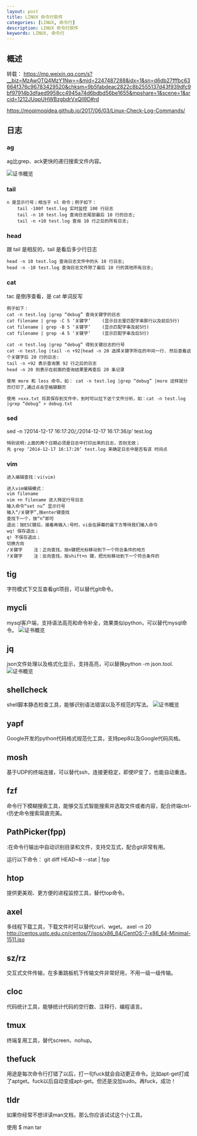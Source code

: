 ```yaml
---
layout: post
title: LINUX 命令行软件
categories: [LINUX, 命令行]
description: LINUX 命令行软件
keywords: LINUX, 命令行
---
```

## 概述
转载：
https://mp.weixin.qq.com/s?__biz=MzAwOTQ4MzY1Nw==&mid=2247487288&idx=1&sn=d6db27fffbc63664f376c96783429520&chksm=9b5fabdeac2822c8b2555137d43f939dfc9bf97914b3dfaed9958cc4945a74d6bdbd56be1655&mpshare=1&scene=1&srcid=1212JUqpUHWBzgbdrVxQll9D#rd

https://moqimoqidea.github.io/2017/06/03/Linux-Check-Log-Commands/

## 日志
### ag
ag比grep、ack更快的递归搜索文件内容。

![证书概览](/images/post/201812/2.png)

### tail
```
n 是显示行号；相当于 nl 命令；例子如下：
    tail -100f test.log 实时监控 100 行日志
    tail -n 10 test.log 查询日志尾部最后 10 行的日志;
    tail -n +10 test.log 查询 10 行之后的所有日志;
```

### head
跟 tail 是相反的，tail 是看后多少行日志
```
head -n 10 test.log 查询日志文件中的头 10 行日志;
head -n -10 test.log 查询日志文件除了最后 10 行的其他所有日志;
```
### cat
tac 是倒序查看，是 cat 单词反写
```
例子如下：
cat -n test.log |grep “debug” 查询关键字的日志
cat filename | grep -C 5 ‘关键字’ 　　(显示日志里匹配字串那行以及前后5行)
cat filename | grep -B 5 ‘关键字’ 　　(显示匹配字串及前5行)
cat filename | grep -A 5 ‘关键字’ 　　(显示匹配字串及后5行)

cat -n test.log |grep “debug” 得到关键日志的行号
cat -n test.log |tail -n +92|head -n 20 选择关键字所在的中间一行. 然后查看这个关键字后 20 行的日志:
tail -n +92 表示查询第 92 行之后的日志
head -n 20 则表示在前面的查询结果里再查后 20 条记录

使用 more 和 less 命令，如： cat -n test.log |grep “debug” |more 这样就分页打印了,通过点击空格键翻页

使用 >xxx.txt 将其保存到文件中，到时可以拉下这个文件分析，如：cat -n test.log |grep “debug” > debug.txt
```
### sed
sed -n ‘/2014-12-17 16:17:20/,/2014-12-17 16:17:36/p’ test.log
```
特别说明:上面的两个日期必须是日志中打印出来的日志，否则无效；
先 grep ‘2014-12-17 16:17:20’ test.log 来确定日志中是否有该 时间点
```
### vim
```
进入编辑查找：vi(vim)

进入vim编辑模式：
vim filename
vim +n filename 进入特定行号日志
输入命令“set nu” 显示行号
输入“/关键字”,按enter键查找
查找下一个，按“n”即可
退出：按ESC键后，接着再输入:号时，vi会在屏幕的最下方等待我们输入命令
wq! 保存退出；
q! 不保存退出；
切换方向
/关键字 　　注：正向查找，按n键把光标移动到下一个符合条件的地方
?关键字 　　注：反向查找，按shift+n 键，把光标移动到下一个符合条件的
```

## tig
字符模式下交互查看git项目，可以替代git命令。

## mycli
mysql客户端，支持语法高亮和命令补全，效果类似ipython，可以替代mysql命令。
![证书概览](/images/post/201812/3.png)

## jq
json文件处理以及格式化显示，支持高亮，可以替换python -m json.tool.
![证书概览](/images/post/201812/4.png)

## shellcheck
shell脚本静态检查工具，能够识别语法错误以及不规范的写法。
![证书概览](/images/post/201812/5.png)

## yapf
Google开发的python代码格式规范化工具，支持pep8以及Google代码风格。

## mosh
基于UDP的终端连接，可以替代ssh，连接更稳定，即使IP变了，也能自动重连。

## fzf
命令行下模糊搜索工具，能够交互式智能搜索并选取文件或者内容，配合终端ctrl-r历史命令搜索简直完美。

## PathPicker(fpp)
:在命令行输出中自动识别目录和文件，支持交互式，配合git非常有用。

运行以下命令： git diff HEAD~8 --stat | fpp

## htop
提供更美观、更方便的进程监控工具，替代top命令。

## axel
多线程下载工具，下载文件时可以替代curl、wget。
axel -n 20 http://centos.ustc.edu.cn/centos/7/isos/x86_64/CentOS-7-x86_64-Minimal-1511.iso

## sz/rz
交互式文件传输，在多重跳板机下传输文件非常好用，不用一级一级传输。

## cloc
代码统计工具，能够统计代码的空行数、注释行、编程语言。

## tmux
终端复用工具，替代screen、nohup。

## thefuck
用途是每次命令行打错了以后，打一句fuck就会自动更正命令。比如apt-get打成了aptget。fuck以后自动变成apt-get。但还是没加sudo。再fuck，成功！

## tldr
如果你经常不想详读man文档，那么你应该试试这个小工具。

使用 $ man tar
